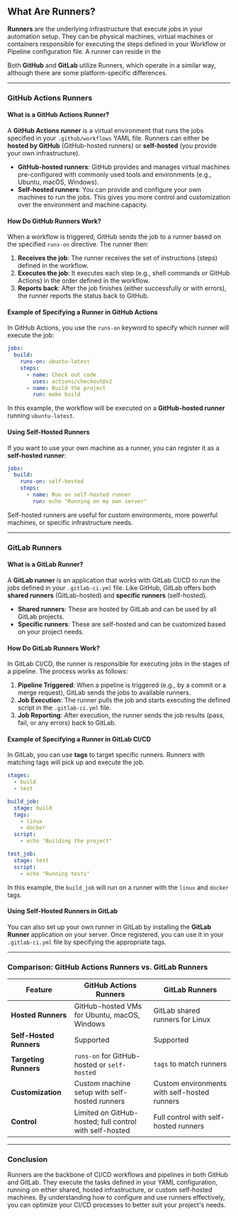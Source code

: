 ## What Are Runners?

**Runners** are the underlying infrastructure that execute jobs in your automation setup.
They can be physical machines, virtual machines or containers responsible for executing the steps defined in your <i class="fab fa-github"></i> Workflow or <i class="fab fa-gitlab"></i> Pipeline configuration file.
A runner can reside in the

Both **GitHub** and **GitLab** utilize Runners, which operate in a similar way, although there are some platform-specific differences.

---

### GitHub Actions Runners

#### What is a GitHub Actions Runner?

A **GitHub Actions runner** is a virtual environment that runs the jobs specified in your `.github/workflows` YAML file. Runners can either be **hosted by GitHub** (GitHub-hosted runners) or **self-hosted** (you provide your own infrastructure).

- **GitHub-hosted runners**: GitHub provides and manages virtual machines pre-configured with commonly used tools and environments (e.g., Ubuntu, macOS, Windows).
- **Self-hosted runners**: You can provide and configure your own machines to run the jobs. This gives you more control and customization over the environment and machine capacity.

#### How Do GitHub Runners Work?

When a workflow is triggered, GitHub sends the job to a runner based on the specified `runs-on` directive. The runner then:

1. **Receives the job**: The runner receives the set of instructions (steps) defined in the workflow.
2. **Executes the job**: It executes each step (e.g., shell commands or GitHub Actions) in the order defined in the workflow.
3. **Reports back**: After the job finishes (either successfully or with errors), the runner reports the status back to GitHub.

#### Example of Specifying a Runner in GitHub Actions

In GitHub Actions, you use the `runs-on` keyword to specify which runner will execute the job:

```yaml
jobs:
  build:
    runs-on: ubuntu-latest
    steps:
      - name: Check out code
        uses: actions/checkout@v2
      - name: Build the project
        run: make build
```

In this example, the workflow will be executed on a **GitHub-hosted runner** running `ubuntu-latest`.

#### Using Self-Hosted Runners

If you want to use your own machine as a runner, you can register it as a **self-hosted runner**:

```yaml
jobs:
  build:
    runs-on: self-hosted
    steps:
      - name: Run on self-hosted runner
        run: echo "Running on my own server"
```

Self-hosted runners are useful for custom environments, more powerful machines, or specific infrastructure needs.

---

### GitLab Runners

#### What is a GitLab Runner?

A **GitLab runner** is an application that works with GitLab CI/CD to run the jobs defined in your `.gitlab-ci.yml` file. Like GitHub, GitLab offers both **shared runners** (GitLab-hosted) and **specific runners** (self-hosted).

- **Shared runners**: These are hosted by GitLab and can be used by all GitLab projects.
- **Specific runners**: These are self-hosted and can be customized based on your project needs.

#### How Do GitLab Runners Work?

In GitLab CI/CD, the runner is responsible for executing jobs in the stages of a pipeline. The process works as follows:

1. **Pipeline Triggered**: When a pipeline is triggered (e.g., by a commit or a merge request), GitLab sends the jobs to available runners.
2. **Job Execution**: The runner pulls the job and starts executing the defined script in the `.gitlab-ci.yml` file.
3. **Job Reporting**: After execution, the runner sends the job results (pass, fail, or any errors) back to GitLab.

#### Example of Specifying a Runner in GitLab CI/CD

In GitLab, you can use **tags** to target specific runners. Runners with matching tags will pick up and execute the job.

```yaml
stages:
  - build
  - test

build_job:
  stage: build
  tags:
    - linux
    - docker
  script:
    - echo "Building the project"

test_job:
  stage: test
  script:
    - echo "Running tests"
```

In this example, the `build_job` will run on a runner with the `linux` and `docker` tags.

#### Using Self-Hosted Runners in GitLab

You can also set up your own runner in GitLab by installing the **GitLab Runner** application on your server. Once registered, you can use it in your `.gitlab-ci.yml` file by specifying the appropriate tags.

---

### Comparison: GitHub Actions Runners vs. GitLab Runners

| Feature               | GitHub Actions Runners        | GitLab Runners                 |
|-----------------------|-------------------------------|---------------------------------|
| **Hosted Runners**     | GitHub-hosted VMs for Ubuntu, macOS, Windows | GitLab shared runners for Linux |
| **Self-Hosted Runners**| Supported                     | Supported                       |
| **Targeting Runners**  | `runs-on` for GitHub-hosted or `self-hosted` | `tags` to match runners |
| **Customization**      | Custom machine setup with self-hosted runners | Custom environments with self-hosted runners |
| **Control**            | Limited on GitHub-hosted; full control with self-hosted | Full control with self-hosted runners |

---

### Conclusion

Runners are the backbone of CI/CD workflows and pipelines in both GitHub and GitLab. They execute the tasks defined in your YAML configuration, running on either shared, hosted infrastructure, or custom self-hosted machines. By understanding how to configure and use runners effectively, you can optimize your CI/CD processes to better suit your project's needs.
